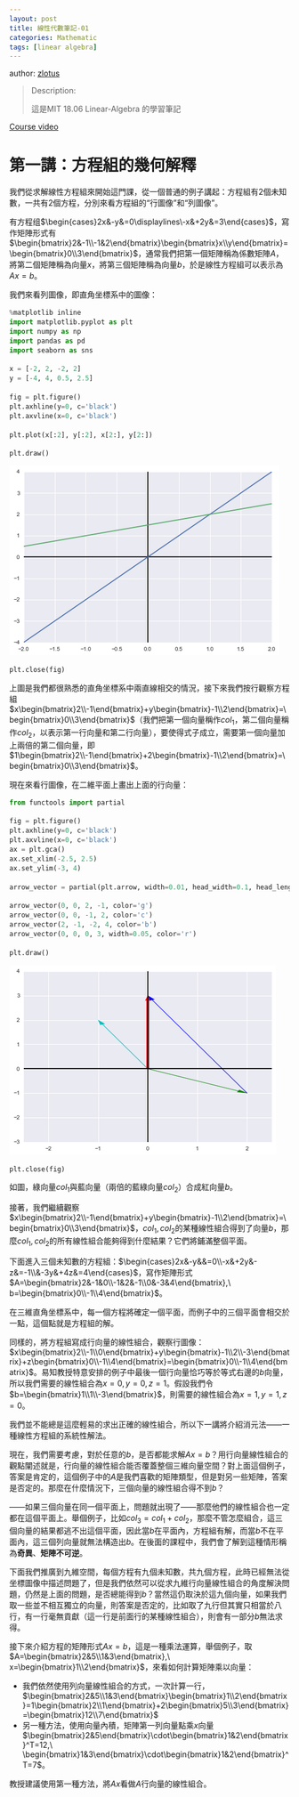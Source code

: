 ```yaml
---
layout: post
title: 線性代數筆記-01
categories: Mathematic
tags: [linear algebra]
---
```


author: [zlotus](https://github.com/zlotus/notes-linear-algebra)

> Description:
>
> 這是MIT 18.06 Linear-Algebra 的學習筆記	

[Course video](https://www.youtube.com/watch?v=J7DzL2_Na80&list=PLE7DDD91010BC51F8&index=2&ab_channel=MITOpenCourseWare)

<!-- more -->

# 第一講：方程組的幾何解釋

我們從求解線性方程組來開始這門課，從一個普通的例子講起：方程組有$2$個未知數，一共有$2$個方程，分別來看方程組的“行圖像”和“列圖像”。

有方程组$\begin{cases}2x&-y&=0\displaylines\-x&+2y&=3\end{cases}$，寫作矩陣形式有$\begin{bmatrix}2&-1\\-1&2\end{bmatrix}\begin{bmatrix}x\\y\end{bmatrix}=\begin{bmatrix}0\\3\end{bmatrix}$，通常我們把第一個矩陣稱為係數矩陣$A$，將第二個矩陣稱為向量$x$，將第三個矩陣稱為向量$b$，於是線性方程組可以表示為$Ax=b$。

我們來看列圖像，即直角坐標系中的圖像：


```python
%matplotlib inline
import matplotlib.pyplot as plt
import numpy as np
import pandas as pd
import seaborn as sns

x = [-2, 2, -2, 2]
y = [-4, 4, 0.5, 2.5]

fig = plt.figure()
plt.axhline(y=0, c='black')
plt.axvline(x=0, c='black')

plt.plot(x[:2], y[:2], x[2:], y[2:])

plt.draw()
```


![png](/public/img/linear-algebra-01/output_1_0.png)



```python
plt.close(fig)
```
上圖是我們都很熟悉的直角坐標系中兩直線相交的情況，接下來我們按行觀察方程組
$x\begin{bmatrix}2\\-1\end{bmatrix}+y\begin{bmatrix}-1\\2\end{bmatrix}=\begin{bmatrix}0\\3\end{bmatrix}$（我們把第一個向量稱作$col_1$，第二個向量稱作$col_2$，以表示第一行向量和第二行向量），要使得式子成立，需要第一個向量加上兩倍的第二個向量，即$1\begin{bmatrix}2\\-1\end{bmatrix}+2\begin{bmatrix}-1\\2\end{bmatrix}=\begin{bmatrix}0\\3\end{bmatrix}$。

現在來看行圖像，在二維平面上畫出上面的行向量：


```python
from functools import partial

fig = plt.figure()
plt.axhline(y=0, c='black')
plt.axvline(x=0, c='black')
ax = plt.gca()
ax.set_xlim(-2.5, 2.5)
ax.set_ylim(-3, 4)

arrow_vector = partial(plt.arrow, width=0.01, head_width=0.1, head_length=0.2, length_includes_head=True)

arrow_vector(0, 0, 2, -1, color='g')
arrow_vector(0, 0, -1, 2, color='c')
arrow_vector(2, -1, -2, 4, color='b')
arrow_vector(0, 0, 0, 3, width=0.05, color='r')

plt.draw()
```


![png](/public/img/linear-algebra-01/output_4_0.png)



```python
plt.close(fig)
```
如圖，綠向量$col_1$與藍向量（兩倍的藍綠向量$col_2$）合成紅向量$b$。

接著，我們繼續觀察
$x\begin{bmatrix}2\\-1\end{bmatrix}+y\begin{bmatrix}-1\\2\end{bmatrix}=\begin{bmatrix}0\\3\end{bmatrix}$，$col_1,col_2$的某種線性組合得到了向量$b$，那麼$col_1,col_2$的所有線性組合能夠得到什麼結果？它們將鋪滿整個平面。

下面進入三個未知數的方程組：$\begin{cases}2x&-y&&=0\\-x&+2y&-z&=-1\\&-3y&+4z&=4\end{cases}$，寫作矩陣形式$A=\begin{bmatrix}2&-1&0\\-1&2&-1\\0&-3&4\end{bmatrix},\ b=\begin{bmatrix}0\\-1\\4\end{bmatrix}$。

在三維直角坐標系中，每一個方程將確定一個平面，而例子中的三個平面會相交於一點，這個點就是方程組的解。

同樣的，將方程組寫成行向量的線性組合，觀察行圖像：$x\begin{bmatrix}2\\-1\\0\end{bmatrix}+y\begin{bmatrix}-1\\2\\-3\end{bmatrix}+z\begin{bmatrix}0\\-1\\4\end{bmatrix}=\begin{bmatrix}0\\-1\\4\end{bmatrix}$。易知教授特意安排的例子中最後一個行向量恰巧等於等式右邊的$b$向量，所以我們需要的線性組合為$x=0,y=0,z=1$。假設我們令$b=\begin{bmatrix}1\\1\\-3\end{bmatrix}$，則需要的線性組合為$x=1,y=1,z=0$。

我們並不能總是這麼輕易的求出正確的線性組合，所以下一講將介紹消元法——一種線性方程組的系統性解法。

現在，我們需要考慮，對於任意的$b$，是否都能求解$Ax=b$？用行向量線性組合的觀點闡述就是，行向量的線性組合能否覆蓋整個三維向量空間？對上面這個例子，答案是肯定的，這個例子中的$A$是我們喜歡的矩陣類型，但是對另一些矩陣，答案是否定的。那麼在什麼情況下，三個向量的線性組合得不到$b$？


——如果三個向量在同一個平面上，問題就出現了——那麼他們的線性組合也一定都在這個平面上。舉個例子，比如$col_3=col_1+col_2$，那麼不管怎麼組合，這三個向量的結果都逃不出這個平面，因此當$b$在平面內，方程組有解，而當$b$不在平面內，這三個列向量就無法構造出$b$。在後面的課程中，我們會了解到這種情形稱為**奇異**、**矩陣不可逆**。

下面我們推廣到九維空間，每個方程有九個未知數，共九個方程，此時已經無法從坐標圖像中描述問題了，但是我們依然可以從求九維行向量線性組合的角度解決問題，仍然是上面的問題，是否總能得到$b$？當然這仍取決於這九個向量，如果我們取一些並不相互獨立的向量，則答案是否定的，比如取了九行但其實只相當於八行，有一行毫無貢獻（這一行是前面行的某種線性組合），則會有一部分$b$無法求得。

接下來介紹方程的矩陣形式$Ax=b$，這是一種乘法運算，舉個例子，取$A=\begin{bmatrix}2&5\\1&3\end{bmatrix},\ x=\begin{bmatrix}1\\2\end{bmatrix}$，來看如何計算矩陣乘以向量：

* 我們依然使用列向量線性組合的方式，一次計算一行，$\begin{bmatrix}2&5\\1&3\end{bmatrix}\begin{bmatrix}1\\2\end{bmatrix}=1\begin{bmatrix}2\\1\end{bmatrix}+2\begin{bmatrix}5\\3\end{bmatrix}=\begin{bmatrix}12\\7\end{bmatrix}$
* 另一種方法，使用向量內積，矩陣第一列向量點乘$x$向量$\begin{bmatrix}2&5\end{bmatrix}\cdot\begin{bmatrix}1&2\end{bmatrix}^T=12,\ \begin{bmatrix}1&3\end{bmatrix}\cdot\begin{bmatrix}1&2\end{bmatrix}^T=7$。

教授建議使用第一種方法，將$Ax$看做$A$行向量的線性組合。
